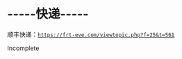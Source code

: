 # -----快递-----

顺丰快递：[`https://frt-eve.com/viewtopic.php?f=25&t=561`](https://frt-eve.com/viewtopic.php?f=25&t=561)

Incomplete

